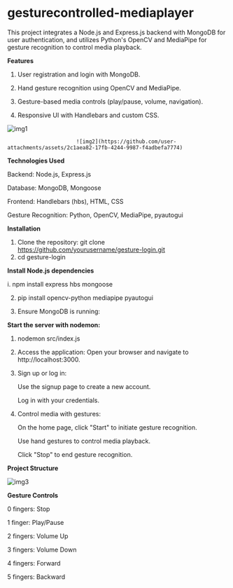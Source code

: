 # gesturecontrolled-mediaplayer
This project integrates a Node.js and Express.js backend with MongoDB for user authentication, and utilizes Python's OpenCV and MediaPipe for gesture recognition to control media playback.​

**Features**

1. User registration and login with MongoDB.

2. Hand gesture recognition using OpenCV and MediaPipe.

3. Gesture-based media controls (play/pause, volume, navigation).

4. Responsive UI with Handlebars and custom CSS.​

![img1](https://github.com/user-attachments/assets/fbde6d16-30e3-4a23-b354-f659c8453bce)

                          
                          
                          ![img2](https://github.com/user-attachments/assets/2c1aea82-17fb-4244-9987-f4adbefa7774)



**Technologies Used**

Backend: Node.js, Express.js

Database: MongoDB, Mongoose

Frontend: Handlebars (hbs), HTML, CSS

Gesture Recognition: Python, OpenCV, MediaPipe, pyautogui​

**Installation**

1. Clone the repository:
git clone https://github.com/yourusername/gesture-login.git
2. cd gesture-login

**Install Node.js dependencies**

i. npm install express hbs mongoose

2. pip install opencv-python mediapipe pyautogui

3. Ensure MongoDB is running:

**Start the server with nodemon:**
1. nodemon src/index.js

2. Access the application:
   Open your browser and navigate to http://localhost:3000.

3. Sign up or log in:

   Use the signup page to create a new account.

   Log in with your credentials.​

4. Control media with gestures:

   On the home page, click "Start" to initiate gesture recognition.

   Use hand gestures to control media playback.

   Click "Stop" to end gesture recognition.​


**Project Structure**

![img3](https://github.com/user-attachments/assets/955941f4-2171-4efb-a845-eb997ab7d03e)



**Gesture Controls**

0 fingers: Stop

1 finger: Play/Pause

2 fingers: Volume Up

3 fingers: Volume Down

4 fingers: Forward

5 fingers: Backward​
